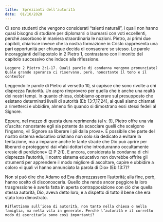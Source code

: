 ```yaml
---
title:  Sprezzanti dell'autorità
date:  01/10/2020
---
```


Ci sono studenti che vengono considerati “talenti naturali”, i quali non hanno quasi bisogno di studiare per diplomarsi o laurearsi con voti eccellenti, perché assorbono in maniera straordinaria le nozioni. Pietro, ai primi due capitoli, chiarisce invece che la nostra formazione in Cristo rappresenta una pari opportunità per chiunque decida di consacrare se stesso. Le parole incoraggianti dell’apostolo in 2 Pietro 1, contrastano con il monito del capitolo successivo che induce alla riflessione.

`Leggere 2 Pietro 2:1-17. Quali parole di condanna vengono pronunciate? Quale grande speranza ci riservano, però, nonostante il tono e il contesto?`

Leggendo le parole di Pietro al versetto 10, si capisce che sono rivolte a chi disprezza l’autorità. Un aspro rimprovero per quella che è anche una realtà dei nostri tempi. In quanto chiesa, dobbiamo operare sul presupposto che esistano determinati livelli di autorità (Eb 13:7,17,24), ai quali siamo chiamati a rimetterci e ubbidire, almeno fin quando si dimostrano essi stessi fedeli al Signore. 

Eppure, nel mezzo di questa dura reprimenda (al v. 9), Pietro offre una via d’uscita: nonostante egli sia potente da scacciare quelli che scelgono l’inganno, «il Signore sa liberare i pii dalla prova». È possibile che parte del nostro sistema educativo cristiano non solo sia dedicato a evitare la tentazione, ma a imparare anche le tante strade che Dio può aprire per liberarci e proteggerci dai «falsi dottori che introdurranno occultamente eresie di perdizione» (2 P 2:1). E ancora, considerata la condanna di chi disprezza l’autorità, il nostro sistema educativo non dovrebbe offrire gli strumenti per apprendere il modo migliore di ascoltare, capire e ubbidire a coloro «i quali vi hanno annunciato la parola di Dio» (Eb 13:7)?

Non si può dire che Adamo ed Eva disprezzassero l’autorità; alla fine, però, hanno scelto di disconoscerla. Quello che rende ancor peggiore la loro trasgressione è averla fatta in aperta contrapposizione con ciò che quella stessa autorità, Dio, aveva detto loro, e a dispetto di tutto il bene che era stato loro dimostrato.

`Riflettiamo sull’idea di autorità, non tanto nella chiesa o nella famiglia, ma nella vita in generale. Perché l’autorità e il corretto modo di esercitarla sono così importanti?`